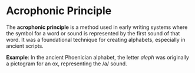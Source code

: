 
# Acrophonic Principle

The **acrophonic principle** is a method used in early writing systems where the symbol for a word or sound is represented by the first sound of that word. 
It was a foundational technique for creating alphabets, especially in ancient scripts.

**Example**: In the ancient Phoenician alphabet, the letter *aleph* was originally a pictogram for an ox, representing the /a/ sound.
